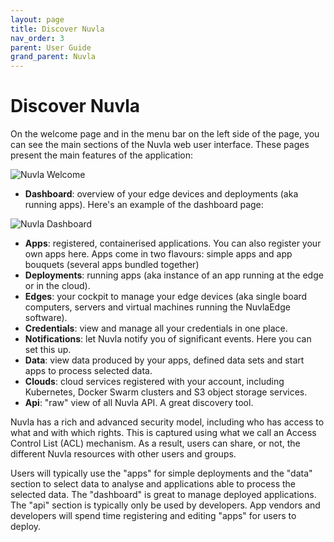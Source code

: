 ```yaml
---
layout: page
title: Discover Nuvla
nav_order: 3
parent: User Guide
grand_parent: Nuvla
---
```


# Discover Nuvla

On the welcome page and in the menu bar on the left side of the page, you can see the main sections of the Nuvla web user interface.  These pages present the main features of the application:

![Nuvla Welcome](/assets/img/home.png)

 - **Dashboard**: overview of your edge devices and deployments (aka running apps). Here's an example of the dashboard page:
 
![Nuvla Dashboard](/assets/img/nuvla-dashboard.png)
 - **Apps**: registered, containerised applications. You can also register your own apps here. Apps come in two flavours: simple apps and app bouquets (several apps bundled together)
 - **Deployments**: running apps (aka instance of an app running at the edge or in the cloud).
 - **Edges**: your cockpit to manage your edge devices (aka single board computers, servers and virtual machines running the NuvlaEdge software).
 - **Credentials**: view and manage all your credentials in one place.
 - **Notifications**: let Nuvla notify you of significant events. Here you can set this up.
 - **Data**: view data produced by your apps, defined data sets and start apps to process selected data.
 - **Clouds**: cloud services registered with your account, including Kubernetes, Docker Swarm clusters and S3 object storage services.
 - **Api**: "raw" view of all Nuvla API. A great discovery tool. 

Nuvla has a rich and advanced security model, including who has access to what and with which rights. This is captured using what we call an Access Control List (ACL) mechanism.  As a result, users can share, or not, the different Nuvla resources with other users and groups.

Users will typically use the "apps" for simple deployments and the "data" section to select data to analyse and applications able to process the selected data. The "dashboard" is great to manage deployed applications. The
"api" section is typically only be used by developers. App vendors and developers will spend time registering and editing "apps" for users to deploy.
